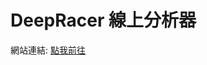 <h1>DeepRacer 線上分析器</h1>
<p>網站連結: <a href="https://lulu2002.github.io/DeepRacerAnalytics/">點我前往</a></p>
